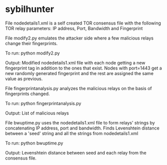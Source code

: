 # sybilhunter

File nodedetails1.xml is a self created TOR consensus file with the following TOR relay parameters:
IP address,
Port,
Bandwidth and
Fingerprint

File modify2.py emulates the attacker side where a few malicious relays change their fingerprints.

To run: python modify2.py

Output: Modified nodedetails1.xml file with each node getting a new fingerprint tag in addition to the ones that exist. Nodes with port=1443 get a new randomly generated fingerprint and the rest are assigned the same value as previous.

File fingerprintanalysis.py analyzes the malicious relays on the basis of fingerprints changed.

To run: python fingerprintanalysis.py

Output: List of malicious relays

File bwuptime.py uses the nodedetails1.xml file to form relays' strings by concatenating IP address, port and bandwidth. Finds Levenshtein distance between a 'seed' string and all the strings from nodedetails1.xml

To run: python bwuptime.py

Output: Levenshtein distance between seed and each relay from the consensus file.
